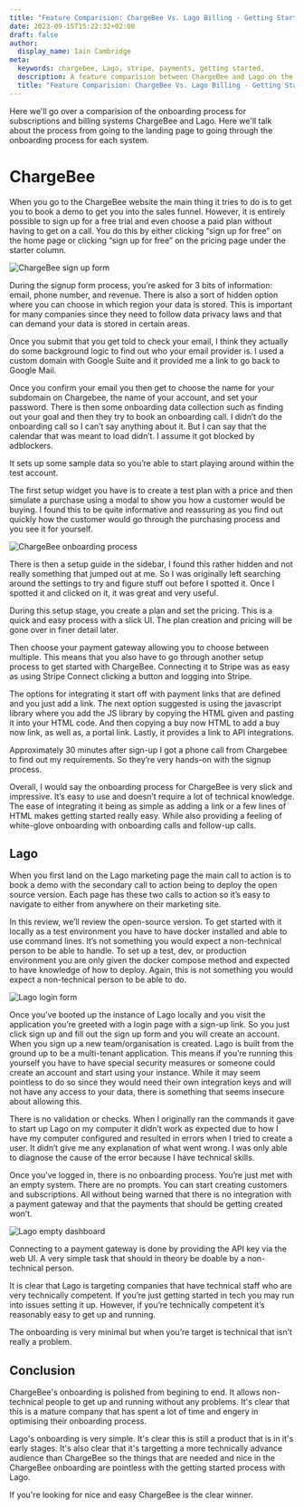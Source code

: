 ```yaml
---
title: "Feature Comparision: ChargeBee Vs. Lago Billing - Getting Started"
date: 2023-09-15T15:22:32+02:00
draft: false
author:
  display_name: Iain Cambridge
meta:
  keywords: chargebee, Lago, stripe, payments, getting started,
  description: A feature comparision between ChargeBee and Lago on the getting started process
  title: "Feature Comparision: ChargeBee Vs. Lago Billing - Getting Started"
---
```

Here we'll go over a comparision of the onboarding process for subscriptions and billing systems ChargeBee and Lago. Here we'll talk about the process from going to the landing page to going through the onboarding process for each system. 

# ChargeBee

When you go to the ChargeBee website the main thing it tries to do is to get you to book a demo to get you into the sales funnel. However, it is entirely possible to sign up for a free trial and even choose a paid plan without having to get on a call. You do this by either clicking “sign up for free” on the home page or clicking “sign up for free” on the pricing page under the starter column.

![ChargeBee sign up form](/images/reviews/chargebee/getting-started/signup.png)

During the signup form process, you’re asked for 3 bits of information: email, phone number, and revenue. There is also a sort of hidden option where you can choose in which region your data is stored. This is important for many companies since they need to follow data privacy laws and that can demand your data is stored in certain areas.

Once you submit that you get told to check your email, I think they actually do some background logic to find out who your email provider is. I used a custom domain with Google Suite and it provided me a link to go back to Google Mail. 

Once you confirm your email you then get to choose the name for your subdomain on Chargebee, the name of your account, and set your password. There is then some onboarding data collection such as finding out your goal and then they try to book an onboarding call. I didn’t do the onboarding call so I can’t say anything about it. But I can say that the calendar that was meant to load didn’t. I assume it got blocked by adblockers.

It sets up some sample data so you’re able to start playing around within the test account. 

The first setup widget you have is to create a test plan with a price and then simulate a purchase using a modal to show you how a customer would be buying. I found this to be quite informative and reassuring as you find out quickly how the customer would go through the purchasing process and you see it for yourself. 

![ChargeBee onboarding process](/images/reviews/chargebee/getting-started/onboarding.png)

There is then a setup guide in the sidebar, I found this rather hidden and not really something that jumped out at me. So I was originally left searching around the settings to try and figure stuff out before I spotted it. Once I spotted it and clicked on it, it was great and very useful.

During this setup stage, you create a plan and set the pricing. This is a quick and easy process with a slick UI. The plan creation and pricing will be gone over in finer detail later.

Then choose your payment gateway allowing you to choose between multiple. This means that you also have to go through another setup process to get started with ChargeBee. Connecting it to Stripe was as easy as using Stripe Connect clicking a button and logging into Stripe.

The options for integrating it start off with payment links that are defined and you just add a link. The next option suggested is using the javascript library where you add the JS library by copying the HTML given and pasting it into your HTML code. And then copying a buy now HTML to add a buy now link, as well as, a portal link. Lastly, it provides a link to API integrations.

Approximately 30 minutes after sign-up I got a phone call from Chargebee to find out my requirements. So they’re very hands-on with the signup process.

Overall, I would say the onboarding process for ChargeBee is very slick and impressive. It’s easy to use and doesn’t require a lot of technical knowledge. The ease of integrating it being as simple as adding a link or a few lines of HTML makes getting started really easy. While also providing a feeling of white-glove onboarding with onboarding calls and follow-up calls.

## Lago

When you first land on the Lago marketing page the main call to action is to book a demo with the secondary call to action being to deploy the open source version. Each page has these two calls to action so it’s easy to navigate to either from anywhere on their marketing site.

In this review, we’ll review the open-source version. To get started with it locally as a test environment you have to have docker installed and able to use command lines. It’s not something you would expect a non-technical person to be able to handle. To set up a test, dev, or production environment you are only given the docker compose method and expected to have knowledge of how to deploy. Again, this is not something you would expect a non-technical person to be able to do.

![Lago login form](/images/reviews/lago/getting-started/login.png)

Once you’ve booted up the instance of Lago locally and you visit the application you’re greeted with a login page with a sign-up link. So you just click sign up and fill out the sign up form and you will create an account. When you sign up a new team/organisation is created. Lago is built from the ground up to be a multi-tenant application. This means if you’re running this yourself you have to have special security measures or someone could create an account and start using your instance. While it may seem pointless to do so since they would need their own integration keys and will not have any access to your data, there is something that seems insecure about allowing this.

There is no validation or checks. When I originally ran the commands it gave to start up Lago on my computer it didn’t work as expected due to how I have my computer configured and resulted in errors when I tried to create a user. It didn’t give me any explanation of what went wrong. I was only able to diagnose the cause of the error because I have technical skills.

Once you’ve logged in, there is no onboarding process. You’re just met with an empty system. There are no prompts. You can start creating customers and subscriptions. All without being warned that there is no integration with a payment gateway and that the payments that should be getting created won’t. 

![Lago empty dashboard](/images/reviews/lago/getting-started/empty.png)

Connecting to a payment gateway is done by providing the API key via the web UI. A very simple task that should in theory be doable by a non-technical person.

It is clear that Lago is targeting companies that have technical staff who are very technically competent. If you’re just getting started in tech you may run into issues setting it up. However, if you’re technically competent it’s reasonably easy to get up and running. 

The onboarding is very minimal but when you’re target is technical that isn’t really a problem.

## Conclusion

ChargeBee's onboarding is polished from begining to end. It allows non-technical people to get up and running without any problems. It's clear that this is a mature company that has spent a lot of time and engery in optimising their onboarding process.

Lago's onboarding is very simple. It's clear this is still a product that is in it's early stages. It's also clear that it's targetting a more technically advance audience than ChargeBee so the things that are needed and nice in the ChargeBee onboarding are pointless with the getting started process with Lago.

If you're looking for nice and easy ChargeBee is the clear winner.